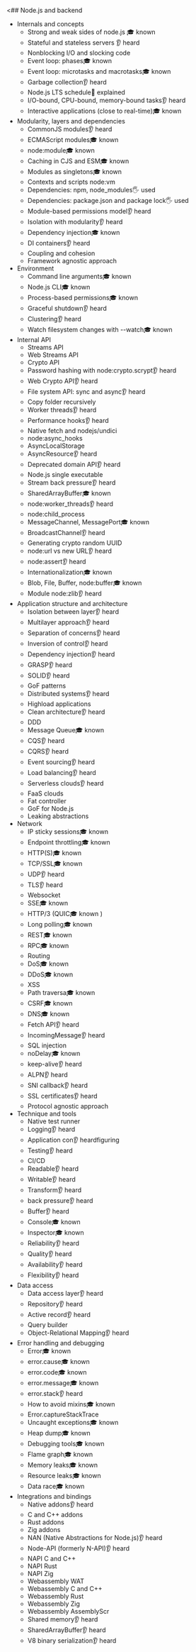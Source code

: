 <## Node.js and backend
- Internals and concepts
  - Strong and weak sides of node.js 🎓 known
  - Stateful and stateless servers 👂 heard 
  - Nonblocking I/O and slocking code 
  - Event loop: phases🎓 known 
  - Event loop: microtasks and macrotasks🎓 known 
  - Garbage collection👂 heard 
  - Node.js LTS schedule🙋 explained
  - I/O-bound, CPU-bound, memory-bound tasks👂 heard 
  - Interactive applications (close to real-time)🎓 known 
- Modularity, layers and dependencies
  - CommonJS modules👂 heard 
  - ECMAScript modules🎓 known 
  - node:module🎓 known 
  - Caching in CJS and ESM🎓 known 
  - Modules as singletons🎓 known 
  - Contexts and scripts node:vm 
  - Dependencies: npm, node_modules🖐️ used 
  - Dependencies: package.json and package lock🖐️ used 
  - Module-based permissions model👂 heard 
  - Isolation with modularity👂 heard 
  - Dependency injection🎓 known 
  - DI containers👂 heard 
  - Coupling and cohesion
  - Framework agnostic approach 
- Environment
  - Command line arguments🎓 known 
  - Node.js CLI🎓 known 
  - Process-based permissions🎓 known 
  - Graceful shutdown👂 heard 
  - Clustering👂 heard 
  - Watch filesystem changes with --watch🎓 known
- Internal API
  - Streams API
  - Web Streams API 
  - Crypto API 
  - Password hashing with node:crypto.scrypt👂 heard 
  - Web Crypto API👂 heard 
  - File system API: sync and async👂 heard 
  - Copy folder recursively
  - Worker threads👂 heard 
  - Performance hooks👂 heard 
  - Native fetch and nodejs/undici 
  - node:async_hooks
  - AsyncLocalStorage 
  - AsyncResource👂 heard 
  - Deprecated domain API👂 heard 
  - Node.js single executable 
  - Stream back pressure👂 heard 
  - SharedArrayBuffer🎓 known 
  - node:worker_threads👂 heard 
  - node:child_process
  - MessageChannel, MessagePort🎓 known 
  - BroadcastChannel👂 heard 
  - Generating crypto random UUID 
  - node:url vs new URL👂 heard 
  - node:assert👂 heard 
  - Internationalization🎓 known 
  - Blob, File, Buffer, node:buffer🎓 known 
  - Module node:zlib👂 heard 
- Application structure and architecture
  - Isolation between layer👂 heard 
  - Multilayer approach👂 heard 
  - Separation of concerns👂 heard 
  - Inversion of control👂 heard 
  - Dependency injection👂 heard 
  - GRASP👂 heard 
  - SOLID👂 heard 
  - GoF patterns
  - Distributed systems👂 heard 
  - Highload applications 
  - Clean architecture👂 heard  
  - DDD
  - Message Queue🎓 known 
  - CQS👂 heard 
  - CQRS👂 heard 
  - Event sourcing👂 heard 
  - Load balancing👂 heard 
  - Serverless clouds👂 heard 
  - FaaS clouds 
  - Fat controller
  - GoF for Node.js
  - Leaking abstractions
- Network
  - IP sticky sessions🎓 known 
  - Endpoint throttling🎓 known 
  - HTTP(S)🎓 known 
  - TCP/SSL🎓 known 
  - UDP👂 heard
  - TLS👂 heard
  - Websocket
  - SSE🎓 known 
  - HTTP/3 (QUIC🎓 known )
  - Long polling🎓 known 
  - REST🎓 known 
  - RPC🎓 known 
  - Routing
  - DoS🎓 known 
  - DDoS🎓 known 
  - XSS
  - Path traversa🎓 known 
  - CSRF🎓 known 
  - DNS🎓 known 
  - Fetch API👂 heard
  - IncomingMessage👂 heard
  - SQL injection
  - noDelay🎓 known 
  - keep-alive👂 heard
  - ALPN👂 heard
  - SNI callback👂 heard
  - SSL certificates👂 heard
  - Protocol agnostic approach
- Technique and tools
  - Native test runner
  - Logging👂 heard
  - Application con👂 heardfiguring
  - Testing👂 heard
  - CI/CD
  - Readable👂 heard
  - Writable👂 heard
  - Transform👂 heard
  - back pressure👂 heard
  - Buffer👂 heard
  - Console🎓 known
  - Inspector🎓 known
  - Reliability👂 heard
  - Quality👂 heard
  - Availability👂 heard
  - Flexibility👂 heard
- Data access
  - Data access layer👂 heard
  - Repository👂 heard
  - Active record👂 heard
  - Query builder
  - Object-Relational Mapping👂 heard
- Error handling and debugging
  - Error🎓 known
  - error.cause🎓 known
  - error.code🎓 known
  - error.message🎓 known
  - error.stack👂 heard
  - How to avoid mixins🎓 known
  - Error.captureStackTrace
  - Uncaught exceptions🎓 known
  - Heap dump🎓 known
  - Debugging tools🎓 known
  - Flame graph🎓 known
  - Memory leaks🎓 known
  - Resource leaks🎓 known
  - Data race🎓 known
- Integrations and bindings
  - Native addons👂 heard
  - C and C++ addons
  - Rust addons
  - Zig addons
  - NAN (Native Abstractions for Node.js)👂 heard
  - Node-API (formerly N-API)👂 heard
  - NAPI C and C++
  - NAPI Rust
  - NAPI Zig
  - Webassembly WAT
  - Webassembly C and C++
  - Webassembly Rust
  - Webassembly Zig
  - Webassembly AssemblyScr
  - Shared memory👂 heard
  - SharedArrayBuffer👂 heard
  - V8 binary serialization👂 heard

